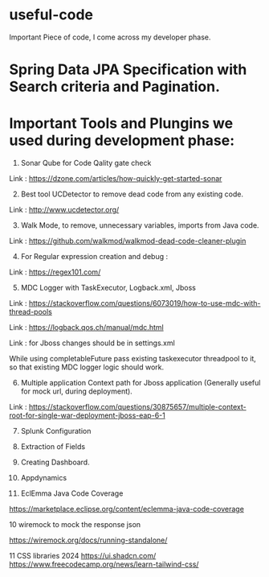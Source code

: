 # useful-code
Important Piece of code, I come across my developer phase.

# Spring Data JPA Specification with Search criteria and Pagination.


# Important Tools and Plungins we used during development phase:
1. Sonar Qube for Code Qality gate check 

Link : https://dzone.com/articles/how-quickly-get-started-sonar

2. Best tool  UCDetector to remove dead code from any existing code.

Link : http://www.ucdetector.org/

3. Walk Mode, to remove, unnecessary variables, imports from Java code.

Link : https://github.com/walkmod/walkmod-dead-code-cleaner-plugin

4. For Regular expression creation and debug :

Link : https://regex101.com/

5. MDC Logger with TaskExecutor, Logback.xml, Jboss

Link : https://stackoverflow.com/questions/6073019/how-to-use-mdc-with-thread-pools

Link : https://logback.qos.ch/manual/mdc.html

Link : for Jboss changes should be in settings.xml

While using completableFuture pass existing taskexecutor threadpool to it, so that existing MDC logger logic should work.

6. Multiple application Context path for Jboss application (Generally useful for mock url, during deployment).

Link : https://stackoverflow.com/questions/30875657/multiple-context-root-for-single-war-deployment-jboss-eap-6-1

7. Splunk Configuration
 
 1. Extraction of Fields 
 
 2. Creating Dashboard.
 
8. Appdynamics

9. EclEmma Java Code Coverage

https://marketplace.eclipse.org/content/eclemma-java-code-coverage

10 wiremock to mock the response json

https://wiremock.org/docs/running-standalone/

11 CSS libraries 
   2024
   https://ui.shadcn.com/
   https://www.freecodecamp.org/news/learn-tailwind-css/
   
